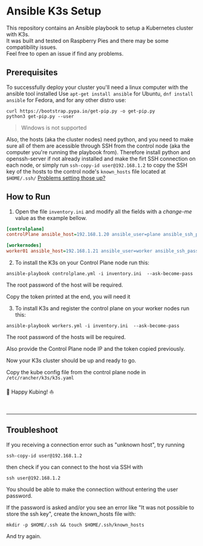 # Ansible K3s Setup
This repository contains an Ansible playbook to setup a Kubernetes cluster with K3s. </br>
It was built and tested on Raspberry Pies and there may be some compatibility issues. </br>
Feel free to open an issue if find any problems.

## Prerequisites
To successfully deploy your cluster you'll need a linux computer with the ansible tool installed
Use `apt-get install ansible` for Ubuntu, `dnf install ansible` for Fedora, and for any other distro use:
```
curl https://bootstrap.pypa.io/get-pip.py -o get-pip.py
python3 get-pip.py --user
```
> Windows is not supported

Also, the hosts (aka the cluster nodes) need python, and you need to make sure all of them are acessible through SSH from the control node (aka the computer you're running the playbook from). Therefore install python and openssh-server if not already installed and make the firt SSH connection on each node, or simply run `ssh-copy-id user@192.168.1.2` to copy the SSH key of the hosts to the control node's `known_hosts` file located at `$HOME/.ssh/`
[Problems setting those up?](#troubleshoot)

## How to Run

1. Open the file `inventory.ini` and modify all the fields with a *change-me* value as the example bellow.

~~~ ini
[controlplane]
controlPlane ansible_host=192.168.1.20 ansible_user=plane ansible_ssh_pass=123456

[workernodes]
worker01 ansible_host=192.168.1.21 ansible_user=worker ansible_ssh_pass=123456
~~~

2. To install the K3s on your Control Plane node run this:

~~~ batch
ansible-playbook controlplane.yml -i inventory.ini  --ask-become-pass
~~~
The root password of the host will be required.

Copy the token printed at the end, you will need it

3. To install K3s and register the control plane on your worker nodes run this:

~~~ batch
ansible-playbook workers.yml -i inventory.ini  --ask-become-pass
~~~
The root password of the hosts will be required.

Also provide the Control Plane node IP and the token copied previously.

Now your K3s cluster should be up and ready to go.

Copy the kube config file from the control plane node in `/etc/rancher/k3s/k3s.yaml`

:ocean: Happy Kubing! :boat:

<br>

---

## Troubleshoot
If you receiving a connection error such as "unknown host", try running 
```
ssh-copy-id user@192.168.1.2
``` 
then check if you can connect to the host via SSH with
```
ssh user@192.168.1.2
```
You should be able to make the connection without entering the user password. 

If the password is asked and/or you see an error like "It was not possible to store the ssh key", create the known_hosts file with:
```
mkdir -p $HOME/.ssh && touch $HOME/.ssh/known_hosts
``` 
And try again.
